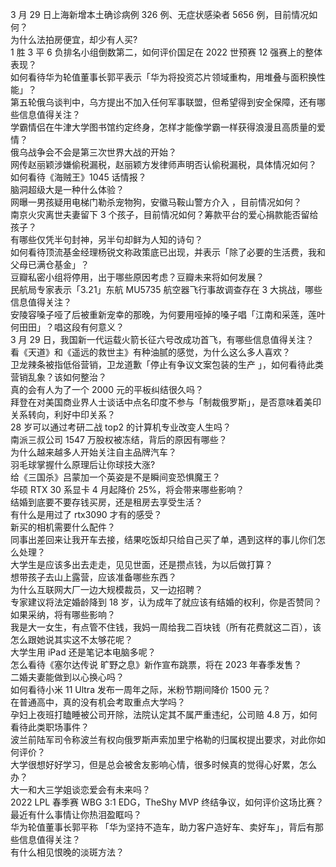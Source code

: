 3 月 29 日上海新增本土确诊病例 326 例、无症状感染者 5656 例，目前情况如何？  
为什么法拍房便宜，却少有人买?  
1 胜 3 平 6 负排名小组倒数第二，如何评价国足在 2022 世预赛 12 强赛上的整体表现？  
如何看待华为轮值董事长郭平表示「华为将投资芯片领域重构，用堆叠与面积换性能」？  
第五轮俄乌谈判中，乌方提出不加入任何军事联盟，但希望得到安全保障，还有哪些信息值得关注？  
学霸情侣在牛津大学图书馆约定终身，怎样才能像学霸一样获得浪漫且高质量的爱情？  
俄乌战争会不会是第三次世界大战的开始？  
网传赵丽颖涉嫌偷税漏税，赵丽颖方发律师声明否认偷税漏税，具体情况如何？  
如何看待《海贼王》1045 话情报？  
脑洞超级大是一种什么体验？  
网曝一男孩疑用电梯门勒杀宠物狗，安徽马鞍山警方介入 ，目前情况如何？  
南京火灾离世夫妻留下 3 个孩子，目前情况如何？筹款平台的爱心捐款能否留给孩子？  
有哪些仅凭半句封神，另半句却鲜为人知的诗句？  
如何看待顶流基金经理杨锐文称政策底已出现，并表示「除了必要的生活费，我和父母已满仓基金」？  
豆瓣私密小组将停用，出于哪些原因考虑？豆瓣未来将如何发展？  
民航局专家表示「3.21」东航 MU5735 航空器飞行事故调查存在 3 大挑战，哪些信息值得关注？  
安陵容嗓子哑了后被重新宠幸的那晚，为何要用哑掉的嗓子唱「江南和采莲，莲叶何田田」？唱这段有何意义？  
3 月 29 日，我国新一代运载火箭长征六号改成功首飞，有哪些信息值得关注？  
看《天道》和《遥远的救世主》有种油腻的感觉，为什么这么多人喜欢？  
卫龙辣条被指低俗营销，卫龙道歉「停止有争议文案包装的生产 」，如何看待此类营销乱象？该如何整治？  
真的会有人为了一个 2000 元的平板纠结很久吗？  
拜登在对美国商业界人士谈话中点名印度不参与「制裁俄罗斯」，是否意味着美印关系转向，利好中印关系？  
28 岁可以通过考研二战 top2 的计算机专业改变人生吗？  
南派三叔公司 1547 万股权被冻结，背后的原因有哪些？  
为什么越来越多人开始关注自主品牌汽车？  
羽毛球掌握什么原理后让你球技大涨?  
给《三国杀》吕蒙加一个英姿是不是瞬间变恐惧魔王？  
华硕 RTX 30 系显卡 4 月起降价 25%，将会带来哪些影响？  
结婚到底要不要存钱买房，还是租房去享受生活？  
有什么是用过了 rtx3090 才有的感受？  
新买的相机需要什么配件？  
同事出差回来让我开车去接，结果吃饭却只给自己买了单，遇到这样的事儿你们怎么处理？  
大学生是应该多出去走走，见见世面，还是攒点钱，为以后做打算？  
想带孩子去山上露营，应该准备哪些东西？  
为什么互联网大厂一边大规模裁员，又一边招聘？  
专家建议将法定婚龄降到 18 岁，认为成年了就应该有结婚的权利，你是否赞同？如果采纳，将有哪些影响？  
我是大一女生，有点管不住钱，我妈一周给我二百块钱（所有花费就这二百），该怎么跟她说其实这不太够花呢？  
大学生用 iPad 还是笔记本电脑多呢？  
怎么看待《塞尔达传说 旷野之息》新作宣布跳票，将在 2023 年春季发售？  
二婚夫妻能做到以心换心吗？  
如何看待小米 11 Ultra 发布一周年之际，米粉节期间降价 1500 元？  
在普通高中，真的没有机会考取重点大学吗？  
孕妇上夜班打瞌睡被公司开除，法院认定其不属严重违纪，公司赔 4.8 万，如何看待此类职场事件？  
波兰前陆军司令称波兰有权向俄罗斯声索加里宁格勒的归属权提出要求，对此你如何评价？  
大学很想好好学习，但是总会被舍友影响心情，很多时候真的觉得心好累，怎么办？  
大一和大三学姐谈恋爱会有未来吗？  
2022 LPL 春季赛 WBG 3:1 EDG，TheShy MVP 终结争议，如何评价这场比赛？  
最近有什么事情让你热泪盈眶吗？  
华为轮值董事长郭平称 「华为坚持不造车，助力客户造好车、卖好车」，背后有那些信息值得关注？  
有什么相见恨晚的淡斑方法？  

